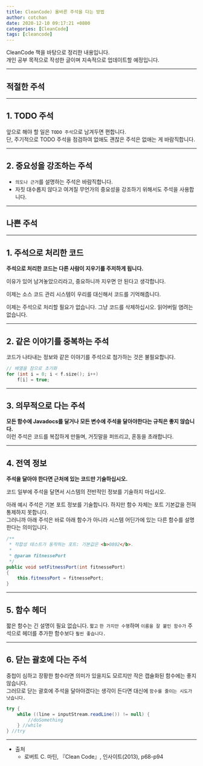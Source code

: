 ```yaml
---
title: CleanCode) 올바른 주석을 다는 방법
author: cotchan 
date: 2020-12-10 09:17:21 +0800
categories: [CleanCode] 
tags: [cleancode]
---
```


CleanCode 책을 바탕으로 정리한 내용입니다.        
개인 공부 목적으로 작성한 글이며 지속적으로 업데이트할 예정입니다.    

---

## 적절한 주석

---


## 1. TODO 주석

앞으로 해야 할 일은 `TODO 주석`으로 남겨두면 편합니다.    
단, 주기적으로 TODO 주석을 점검하여 없애도 괜찮은 주석은 없애는 게 바람직합니다.    

---

## 2. 중요성을 강조하는 주석

+ `의도나 근거`를 설명하는 주석은 바람직합니다.
+ 자칫 대수롭지 않다고 여겨질 무언가의 중요성을 강조하기 위해서도 주석을 사용합니다.

---

       
    
## 나쁜 주석

---

## 1. 주석으로 처리한 코드

**주석으로 처리한 코드는 다른 사람이 지우기를 주저하게 됩니다.**    

이유가 있어 남겨놓았으리라고, 중요하니까 지우면 안 된다고 생각합니다.     

이제는 소스 코드 관리 시스템이 우리를 대신해서 코드를 기억해줍니다.     

이제는 주석으로 처리할 필요가 없습니다. 그냥 코드를 삭제하십시오. 읽어버릴 염려는 없습니다.    


--- 

## 2. 같은 이야기를 중복하는 주석

코드가 나타내는 정보와 같은 이야기를 주석으로 첨가하는 것은 불필요합니다.   

```c++
// 배열을 참으로 초기화
for (int i = 0; i < f.size(); i++)
	f[i] = true;
```

---

## 3. 의무적으로 다는 주석

**모든 함수에 Javadocs를 달거나 모든 변수에 주석을 달아야한다는 규칙은 좋지 않습니다.**        
이런 주석은 코드를 복잡하게 만들며, 거짓말을 퍼뜨리고, 혼동을 초래합니다. 


---

## 4. 전역 정보

**주석을 달아야 한다면 근처에 있는 코드만 기술하십시오.**    

코드 일부에 주석을 달면서 시스템의 전반적인 정보를 기술하지 마십시오.    

아래 예시 주석은 기본 포트 정보를 기술합니다. 하지만 함수 자체는 포트 기본값을 전혀 통제하지 못합니다.    
그러니까 아래 주석은 바로 아래 함수가 아니라 시스템 어딘가에 있는 다른 함수를 설명한다는 의미입니다.    


```java
/**
 * 적합성 테스트가 동작하는 포트: 기본값은 <b>0802</b>.
 * 
 * @param fitnessePort
 */
public void setFitnessPort(int fitnessePort)
{
	this.fitnessPort = fitnessePort;
}
``` 

---

## 5. 함수 헤더

짧은 함수는 긴 설명이 필요 없습니다. `짧고` `한 가지만 수행`하며 `이름을 잘 붙인 함수가` 주석으로 헤더를 추가한 함수보다 `훨씬 좋습니다.`

---

## 6. 닫는 괄호에 다는 주석

중첩이 심하고 장황한 함수라면 의미가 있을지도 모르지만 작은 캡슐화된 함수에는 좋지않습니다.    
그러므로 닫는 괄호에 주석을 달아야겠다는 생각이 든다면 대신에 `함수를 줄이는 시도가 낫습니다.`

```java
try {
	while ((line = inputStream.readLine()) != null) {
		//doSomething
	} //while
} //try
```

---


+ 출처	
	+ 로버트 C. 마틴, 『Clean Code』, 인사이트(2013), p68-p94
